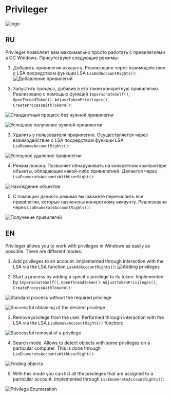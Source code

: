 # Privileger

![logo](https://user-images.githubusercontent.com/92790655/217177313-0c408d86-d3c6-4848-ba43-829db100cf97.png)


## RU
Privileger позволяет вам максимально просто работать с привилегиями в ОС Windows. Присутствуют следующие режимы:

1. Добавить привилегии аккаунту. Реализовано через взаимодействие с LSA посредством функции LSA `LsaAddAccountRights()`:
![Добавление привилегий](https://user-images.githubusercontent.com/92790655/215747678-f17571bf-9748-47e1-9d81-e8c79b44adbd.png)

2. Запустить процесс, добавив в его токен конкретную привилегию. Реализовано с помощью функций `ImpersonateSelf()`, `OpenThreadToken()`. `AdjustTokenPrivileges()`, `CreateProcessWithTokenW()`:

![Стандартный процесс без нужной привилегии](https://user-images.githubusercontent.com/92790655/215748032-aab74846-5766-48d2-9510-d5140118117b.png)

![Успешное получение нужной привилегии](https://user-images.githubusercontent.com/92790655/215748148-47382349-b0e6-4ae1-8aa9-955eb6db8abc.png)

3. Удалить у пользователя привилегию. Осуществляется через взаимодействие с LSA посредством функции LSA `LsaRemoveAccountRights()`:

![Успешное удаление привилегии](https://user-images.githubusercontent.com/92790655/215748332-621efaa0-20ba-4809-b0c4-23dcd0f0963d.png)

4. Режим поиска. Позволяет обнаруживать на конкретном компьютере объекты, обладающие какой-либо привилегией. Делается через `LsaEnumerateAccountsWithUserRight()`:

![Нахождение объектов](https://user-images.githubusercontent.com/92790655/215765385-2d3c51cd-d1bc-4451-8c40-b1682e684191.png)

5. С помощью данного режима вы сможете перечислить все привилегии, которые назначены конкретному аккаунту. Реализовано через `LsaEnumerateAccountRights()`:

![Получение привилегий](https://user-images.githubusercontent.com/92790655/217177873-85d98b9e-0bfc-43f4-be87-c8db538f41d6.png)


## EN
Privileger allows you to work with privileges in Windows as easily as possible. There are different modes:
1. Add privileges to an account. Implemented through interaction with the LSA via the LSA function `LsaAddAccountRights()`:
![Adding privileges](https://user-images.githubusercontent.com/92790655/215747678-f17571bf-9748-47e1-9d81-e8c79b44adbd.png)

2. Start a process by adding a specific privilege to its token. Implemented by `ImpersonateSelf()`, `OpenThreadToken()`. `AdjustTokenPrivileges()`, `CreateProcessWithTokenW()`:

![Standard process without the required privilege](https://user-images.githubusercontent.com/92790655/215748032-aab74846-5766-48d2-9510-d5140118117b.png)

![Successful obtaining of the desired privilege](https://user-images.githubusercontent.com/92790655/215748148-47382349-b0e6-4ae1-8aa9-955eb6db8abc.png)

3. Remove privilege from the user. Performed through interaction with the LSA via the LSA `LsaRemoveAccountRights()` function:

![Successful removal of a privilege](https://user-images.githubusercontent.com/92790655/215748332-621efaa0-20ba-4809-b0c4-23dcd0f0963d.png)

4. Search mode. Allows to detect objects with some privileges on a particular computer. This is done through `LsaEnumerateAccountsWithUserRight()`:

![Finding objects](https://user-images.githubusercontent.com/92790655/215765385-2d3c51cd-d1bc-4451-8c40-b1682e684191.png)

5. With this mode you can list all the privileges that are assigned to a particular account. Implemented through `LsaEnumerateAccountRights()`:

![Privilege Enumeration](https://user-images.githubusercontent.com/92790655/217177873-85d98b9e-0bfc-43f4-be87-c8db538f41d6.png)
